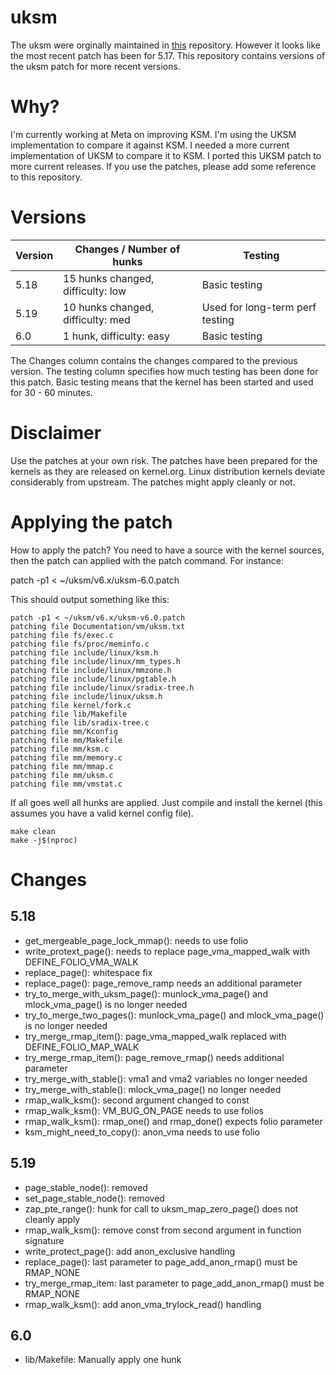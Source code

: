 # uksm
The uksm were orginally maintained in [this](https://github.com/dolohow/uksm) repository.
However it looks like the most recent patch has been for 5.17. This repository contains
versions of the uksm patch for more recent versions.

# Why?
I'm currently working at Meta on improving KSM. I'm using the UKSM implementation to
compare it against KSM. I needed a more current implementation of UKSM to compare it
to KSM. I ported this UKSM patch to more current releases. If you use the patches,
please add some reference to this repository.

# Versions
| Version | Changes / Number of hunks         | Testing                         |
|---------|-----------------------------------|---------------------------------|
| 5.18    | 15 hunks changed, difficulty: low | Basic testing                   |
| 5.19    | 10 hunks changed, difficulty: med | Used for long-term perf testing |
| 6.0     | 1 hunk, difficulty: easy          | Basic testing                   |

The Changes column contains the changes compared to the previous version. The
testing column specifies how much testing has been done for this patch. Basic testing
means that the kernel has been started and used for 30 - 60 minutes.

# Disclaimer
Use the patches at your own risk. The patches have been prepared for the kernels
as they are released on kernel.org. Linux distribution kernels deviate considerably
from upstream. The patches might apply cleanly or not.

# Applying the patch
How to apply the patch? You need to have a source with the kernel sources, then
the patch can applied with the patch command. For instance:

patch -p1 < ~/uksm/v6.x/uksm-6.0.patch

This should output something like this:
```
patch -p1 < ~/uksm/v6.x/uksm-v6.0.patch
patching file Documentation/vm/uksm.txt
patching file fs/exec.c
patching file fs/proc/meminfo.c
patching file include/linux/ksm.h
patching file include/linux/mm_types.h
patching file include/linux/mmzone.h
patching file include/linux/pgtable.h
patching file include/linux/sradix-tree.h
patching file include/linux/uksm.h
patching file kernel/fork.c
patching file lib/Makefile
patching file lib/sradix-tree.c
patching file mm/Kconfig
patching file mm/Makefile
patching file mm/ksm.c
patching file mm/memory.c
patching file mm/mmap.c
patching file mm/uksm.c
patching file mm/vmstat.c
```

If all goes well all hunks are applied. Just compile and install the kernel (this assumes you
have a valid kernel config file).

```
make clean
make -j$(nproc)
```

# Changes
## 5.18
- get_mergeable_page_lock_mmap(): needs to use folio
- write_protext_page(): needs to replace page_vma_mapped_walk with DEFINE_FOLIO_VMA_WALK
- replace_page(): whitespace fix
- replace_page(): page_remove_ramp needs an additional parameter 
- try_to_merge_with_uksm_page(): munlock_vma_page() and mlock_vma_page() is no longer needed
- try_to_merge_two_pages(): munlock_vma_page() and mlock_vma_page() is no longer needed
- try_merge_rmap_item(): page_vma_mapped_walk replaced with DEFINE_FOLIO_MAP_WALK 
- try_merge_rmap_item(): page_remove_rmap() needs additional parameter
- try_merge_with_stable(): vma1 and vma2 variables no longer needed
- try_merge_with_stable(): mlock_vma_page() no longer needed
- rmap_walk_ksm(): second argument changed to const
- rmap_walk_ksm(): VM_BUG_ON_PAGE needs to use folios
- rmap_walk_ksm(): rmap_one() and rmap_done() expects folio parameter
- ksm_might_need_to_copy(): anon_vma needs to use folio

## 5.19
- page_stable_node(): removed
- set_page_stable_node(): removed
- zap_pte_range(): hunk for call to uksm_map_zero_page() does not cleanly apply
- rmap_walk_ksm(): remove const from second argument in function signature
- write_protect_page(): add anon_exclusive handling
- replace_page(): last parameter to page_add_anon_rmap() must be RMAP_NONE
- try_merge_rmap_item: last parameter to page_add_anon_rmap() must be RMAP_NONE
- rmap_walk_ksm(): add anon_vma_trylock_read() handling

## 6.0
- lib/Makefile: Manually apply one hunk
